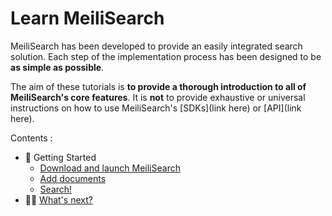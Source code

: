 # Learn MeiliSearch

MeiliSearch has been developed to provide an easily integrated search solution. Each step of the implementation process has been designed to be **as simple as possible**.

The aim of these tutorials is **to provide a thorough introduction to all of MeiliSearch's core features**. It is **not** to provide exhaustive or universal instructions on how to use MeiliSearch's [SDKs](link here) or [API](link here).

Contents :

- 🚀 Getting Started
  - [Download and launch MeiliSearch](/guides/introduction/quick_start_guide.md#download-and-launch)
  - [Add documents](/guides/introduction/quick_start_guide.md#add-documents)
  - [Search!](/guides/introduction/quick_start_guide.md#search)
- 👩‍🚀 [What's next?](/guides/introduction/whats_next.md)
